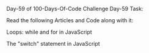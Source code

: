 Day-59 of 100-Days-Of-Code Challenge
Day-59 Task:

Read the following Articles and Code along with it:

Loops: while and for in JavaScript

The "switch" statement in JavaScript
